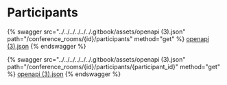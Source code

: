 # Participants

{% swagger src="../../../../../../.gitbook/assets/openapi (3).json" path="/conference_rooms/{id}/participants" method="get" %}
[openapi (3).json](<../../../../../../.gitbook/assets/openapi (3).json>)
{% endswagger %}

{% swagger src="../../../../../../.gitbook/assets/openapi (3).json" path="/conference_rooms/{id}/participants/{participant_id}" method="get" %}
[openapi (3).json](<../../../../../../.gitbook/assets/openapi (3).json>)
{% endswagger %}

